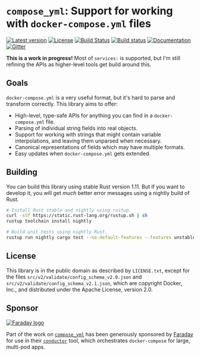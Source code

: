 # `compose_yml`: Support for working with `docker-compose.yml` files

[![Latest version](https://img.shields.io/crates/v/compose_yml.svg)](https://crates.io/crates/compose_yml) [![License](https://img.shields.io/crates/l/compose_yml.svg)](https://creativecommons.org/publicdomain/zero/1.0/) [![Build Status](https://travis-ci.org/emk/compose_yml.svg?branch=master)](https://travis-ci.org/emk/compose_yml) [![Build status](https://ci.appveyor.com/api/projects/status/ltvu7d7qb1iw7dh6/branch/master?svg=true)](https://ci.appveyor.com/project/emk/compose-yml/branch/master) [![Documentation](https://img.shields.io/badge/documentation-docs.rs-yellow.svg)](https://docs.rs/compose_yml/) [![Gitter](https://badges.gitter.im/faradayio/cage.svg)](https://gitter.im/faradayio/cage?utm_source=badge&utm_medium=badge&utm_campaign=pr-badge)

**This is a work in progress!** Most of `services:` is supported, but I'm
still refining the APIs as higher-level tools get build around this.

## Goals

`docker-compose.yml` is a very useful format, but it's hard to parse and
transform correctly.  This library aims to offer:

- High-level, type-safe APIs for anything you can find in a
  `docker-compose.yml` file.
- Parsing of individual string fields into real objects.
- Support for working with strings that might contain variable
  interpolations, and leaving them unparsed when necessary.
- Canonical representations of fields which may have multiple formats.
- Easy updates when `docker-compose.yml` gets extended.

## Building

You can build this library using stable Rust version 1.11.  But if you want
to develop it, you will get _much_ better error messages using a nightly
build of Rust.

```sh
# Install Rust stable and nightly using rustup.
curl -sSf https://static.rust-lang.org/rustup.sh | sh
rustup toolchain install nightly

# Build unit tests using nightly Rust.
rustup run nightly cargo test --no-default-features --features unstable
```

## License

This library is in the public domain as described by `LICENSE.txt`, except
for the files `src/v2/validate/config_schema_v2.0.json` and
`src/v2/validate/config_schema_v2.1.json`, which are copyright Docker,
Inc., and distributed under the Apache License, version 2.0.

## Sponsor

<a href="http://www.faraday.io"><img
src="http://cdn2.hubspot.net/hubfs/515497/img/logo.svg" alt="Faraday
logo"/></a>

Part of the work on [`compose_yml`][compose_yml] has been
generously sponsored by [Faraday][] for use in
their [`conductor`][conductor] tool, which orchestrates `docker-compose`
for large, multi-pod apps.

[Faraday]: http://www.faraday.io/
[conductor]: https://github.com/faradayio/conductor
[compose_yml]: https://github.com/emk/compose_yml
